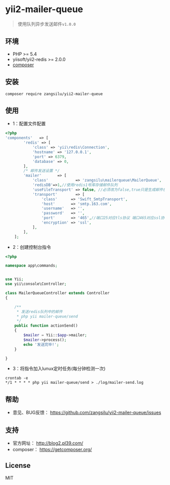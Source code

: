 # yii2-mailer-queue


> 使用队列异步发送邮件`v1.0.0`

## 环境

- PHP >= 5.4
- yiisoft/yii2-redis >= 2.0.0
- [composer](https://getcomposer.org/)

## 安装

```shell
composer require zangsilu/yii2-mailer-queue
```

## 使用
- 1：配置文件配置
```php
<?php
'components'   => [
        'redis' => [
            'class' => 'yii\redis\Connection',
            'hostname' => '127.0.0.1',
            'port' => 6379,
            'database' => 0,
        ],
        /* 邮件发送设置 */
        'mailer'       => [
            'class'            => 'zangsilu\mailerqueue\MailerQueue',
            'redisDB'=>1,//使用redis1号库存储邮件队列
            'useFileTransport' => false, //必须改为false,true只是生成邮件在runtime文件夹下，不发邮件
            'transport'        => [
                'class'      => 'Swift_SmtpTransport',
                'host'       => 'smtp.163.com',
                'username'   => '',
                'password'   => '',
                'port'       => '465',//端口25对应tls协议 端口465对应ssl协议
                'encryption' => 'ssl',
            ],
        ],
    ];
```
- 2：创建控制台指令
```php
<?php

namespace app\commands;


use Yii;
use yii\console\Controller;

class MailerQueueController extends Controller
{

    /**
     * 发送redis队列中的邮件
     * php yii mailer-queue/send
     */
    public function actionSend()
    {
        $mailer = Yii::$app->mailer;
        $mailer->process();
        echo '发送完毕!';
    }

}
```

- 3：将指令加入lunux定时任务(每分钟检测一次)
```shell
crontab -e
*/1 * * * * php yii mailer-queue/send > ./log/mailer-send.log
```

## 帮助

- 意见、BUG反馈： https://github.com/zangsilu/yii2-mailer-queue/issues

## 支持

- 官方网址： http://blog2.pl39.com/
- composer： https://getcomposer.org/

## License

MIT

